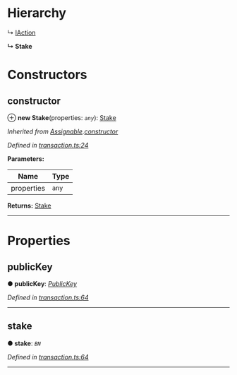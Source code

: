 

# Hierarchy

↳  [IAction](_transaction_.iaction.md)

**↳ Stake**

# Constructors

<a id="constructor"></a>

##  constructor

⊕ **new Stake**(properties: *`any`*): [Stake](_transaction_.stake.md)

*Inherited from [Assignable](_transaction_.assignable.md).[constructor](_transaction_.assignable.md#constructor)*

*Defined in [transaction.ts:24](https://github.com/nearprotocol/nearlib/blob/5251dca/src.ts/transaction.ts#L24)*

**Parameters:**

| Name | Type |
| ------ | ------ |
| properties | `any` |

**Returns:** [Stake](_transaction_.stake.md)

___

# Properties

<a id="publickey"></a>

##  publicKey

**● publicKey**: *[PublicKey](_utils_key_pair_.publickey.md)*

*Defined in [transaction.ts:64](https://github.com/nearprotocol/nearlib/blob/5251dca/src.ts/transaction.ts#L64)*

___
<a id="stake"></a>

##  stake

**● stake**: *`BN`*

*Defined in [transaction.ts:64](https://github.com/nearprotocol/nearlib/blob/5251dca/src.ts/transaction.ts#L64)*

___


